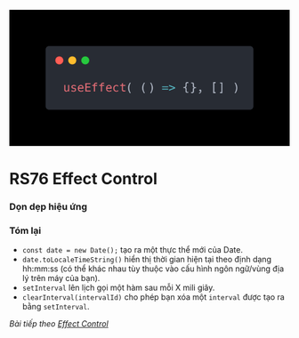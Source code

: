 ![Create-HTML-1](images/effect.webp) 

# RS76 Effect Control



### Dọn dẹp hiệu ứng



### Tóm lại

- `const date = new Date();` tạo ra một thực thể mới của Date.
- `date.toLocaleTimeString()` hiển thị thời gian hiện tại theo định dạng hh:mm:ss (có thể khác nhau tùy thuộc vào cấu hình ngôn ngữ/vùng địa lý trên máy của bạn).
- `setInterval` lên lịch gọi một hàm sau mỗi X mili giây.
- `clearInterval(intervalId)` cho phép bạn xóa một `interval` được tạo ra bằng `setInterval`.

*Bài tiếp theo [Effect Control](/lesson/session/session_77_effect_control.md)*